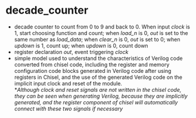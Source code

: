 # decade_counter  
- decade counter to count from 0 to 9 and back to 0. When input *clock* is 1, start choosing function and count; when *load_n* is 0, *out* is set to the same number as *load_data*; when *clear_n* is 0, *out* is set to 0; when *updown* is 1, count up; when *updown* is 0, count down  
- register declaration *out*, event triggering *clock*
- simple model used to understand the characteristics of Verilog code converted from chisel code, including the register and memory configuration code blocks generated in Verilog code after using registers in Chisel, and the use of the generated Verilog code on the implicit input clock and reset of the module.  
**Although clock and reset signals are not written in the chisel code, they can be seen when generating Verilog, because they are implicitly generated, and the register component of chisel will automatically connect with these two signals if necessary*

